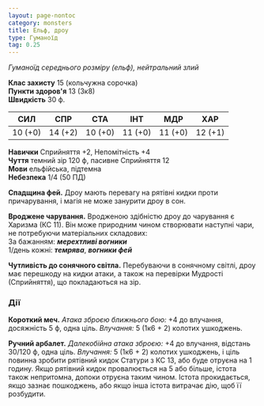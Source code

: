 ```yaml
---
layout: page-nontoc
category: monsters
title: Ельф, дроу
type: Гуманоїд
tag: 0.25
---
```


_Гуманоїд середнього розміру (ельф), нейтральний злий_   

**Клас захисту** 15 (кольчужна сорочка)    
**Пункти здоров'я** 13 (3к8)    
**Швидкість** 30 ф.  

| СИЛ     | СПР     | СТА     | ІНТ     | МДР     | ХАР     |
| ------- | ------- | ------- | ------- | ------- | ------- |
| 10 (+0) | 14 (+2) | 10 (+0) | 11 (+0) | 11 (+0) | 12 (+1) |

**Навички** Сприйняття +2, Непомітність +4    
**Чуття** темний зір 120 ф, пасивне Сприйняття 12    
**Мови** ельфійська, підтемна    
**Небезпека** 1/4 (50 ПД)  

**Спадщина фей.** Дроу мають перевагу на рятівні кидки проти причарування, і магія не може занурити дроу в сон.    

**Вроджене чарування.** Вродженою здібністю дроу до чарування є Харизма (КС 11). Він може природним чином створювати наступні чари, не потребуючи матеріальних складових:    
За бажанням: **_мерехтливі вогники_**    
1/день кожні: **_темрява_**, **_вогники фей_**    

**Чутливість до сонячного світла.** Перебуваючи в сонячному світлі, дроу має перешкоду на кидки атаки, а також на перевірки Мудрості (Сприйняття), що покладаються на зір.

### Дії
**Короткий меч.** _Атака зброєю ближнього бою:_ +4 до влучання, досяжність 5 ф, одна ціль. _Влучання:_ 5 (1к6 + 2) колотих ушкоджень.    

**Ручний арбалет.** _Далекобійна атака зброєю:_ +4 до влучання, відстань 30/120 ф, одна ціль. _Влучання:_ 5 (1к6 + 2) колотих ушкоджень, і ціль повинна зробити рятівний кидок Статури з КС 13, або буде отруєна на 1 годину. Якщо рятівний кидок провалюється на 5 або більше, істота також непритомна, допоки отруєна таким чином. Істота прокидається, якщо зазнає пошкоджень, або якщо інша істота витрачає дію, щоб її розбудити.
